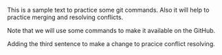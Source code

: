 This is a sample text to practice some git commands. Also it will help to practice merging and resolving conflicts.

Note that we will use some commands to make it available on the GitHub.

Adding the third sentence to make a change to pracice conflict resolving.
